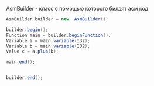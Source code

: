 AsmBuilder - класс c помощью которого билдят асм код

```java
AsmBuilder builder = new  AsmBuilder();

builder.begin();
Function main = builder.beginFunction();
Variable a = main.variable(I32);
Variable b = main.variable(I32);
Value c = a.plus(b);

main.end();


builder.end();
```

